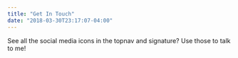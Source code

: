 ```yaml
---
title: "Get In Touch"
date: "2018-03-30T23:17:07-04:00"
---
```



See all the social media icons in the topnav and signature? Use those to talk to me!
